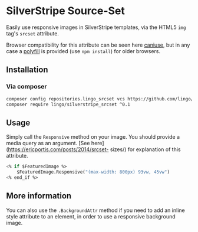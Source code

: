 # SilverStripe Source-Set

Easily use responsive images in SilverStripe templates, via the HTML5 `img`
tag's `srcset` attribute.

Browser compatibility for this attribute can be seen here
[caniuse](http://caniuse.com/#search=srcset), but in any case a
[polyfill](https://github.com/aFarkas/respimage) is provided (use `npm
install`) for older browsers.

## Installation

### Via composer

```sh
composer config repositories.lingo_srcset vcs https://github.com/lingo/silverstripe_srcset.git
composer require lingo/silverstripe_srcset ^0.1
```

## Usage

Simply call the `Responsive` method on your image. You should provide a media
query as an argument.  [See here](https://ericportis.com/posts/2014/srcset-
sizes/) for explanation of this attribute.

```ss
<% if $FeaturedImage %>
	$FeaturedImage.Responsive("(max-width: 800px) 93vw, 45vw")
<% end_if %>
```

## More information

You can also use the `.BackgroundAttr` method if you need to add an inline
style attribute to an element, in order to use a responsive background image.
